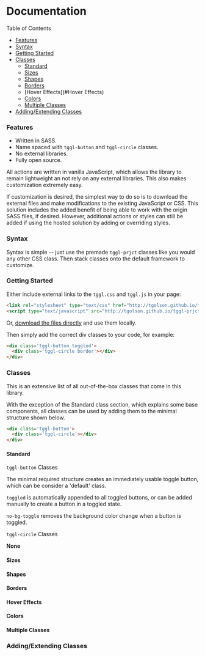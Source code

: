 # Documentation

Table of Contents

* [Features](#Features)
* [Syntax](#Syntax)
* [Getting Started](#GettingStarted)
* [Classes](#Classes)
  * [Standard](#Standard)
  * [Sizes](#Sizes)
  * [Shapes](#Shapes)
  * [Borders](#Borders)
  * [Hover Effects](#Hover Effects)
  * [Colors](#Colors)
  * [Multiple Classes](#MultipleClasses)
* [Adding/Extending Classes](#AddExtendClasses)

### <a name='Features'>Features</a>
* Written in SASS.
* Name spaced with ```tggl-button``` and ```tggl-circle``` classes.
* No external libraries.
* Fully open source.

All actions are written in vanilla JavaScript, which allows the library to remain lightweight an not rely on any external libraries. This also makes customization extremely easy.

If customization is desired, the simplest way to do so is to download the external files and make modifications to the existing JavaScript or CSS. This solution includes the added benefit of being able to work with the origin SASS files, if desired. However, additional actions or styles can still be added if using the hosted solution by adding or overriding styles.

### <a name='Syntax'>Syntax</a>

Syntax is simple -- just use the premade ```tggl-prjct``` classes like you would any other CSS class. Then stack classes onto the default framework to customize.

### <a name='GettingStarted'>Getting Started</a>

Either include external links to the ```tggl.css``` and ```tggl.js``` in your page:

```html
<link rel="stylesheet" type="text/css" href="http://tgolson.github.io/tggl-prjct/stylesheetes/tggl.css">
<script type="text/javascript" src="http://tgolson.github.io/tggl-prjct/js/tggl.js"></script>
```
Or, [download the files directly](https://github.com/TGOlson/tggl-prjct/archive/gh-pages.zip) and use them locally.

Then simply add the correct div classes to your code, for example:

```html
<div class='tggl-button toggled'>
  <div class='tggl-circle border'></div>
</div>
```

### <a name='Classes'>Classes</a>

This is an extensive list of all out-of-the-box classes that come in this library.

With the exception of the Standard class section, which explains some base components, all classes can be used by adding them to the minimal structure shown below.

```html
<div class='tggl-button'>
  <div class='tggl-circle'></div>
</div>
```

#### <a name='Standard'>Standard</a>

  ```tggl-button``` Classes

  The minimal required structure creates an immediately usable toggle button, which can be consider a 'default' class.

  ```toggled``` is automatically appended to all toggled buttons, or can be added manually to create a button in a toggled state.

  ```no-bg-toggle``` removes the background color change when a button is toggled.

  ```tggl-circle``` Classes

  **None**

#### <a name='Sizes'>Sizes</a>
#### <a name='Shapes'>Shapes</a>
#### <a name='Borders'>Borders</a>
#### <a name='HoverEffects'>Hover Effects</a>
#### <a name='Colors'>Colors</a>
#### <a name='MultipleClasses'>Multiple Classes</a>
### <a name='AddExtendClasses'>Adding/Extending Classes</a>

